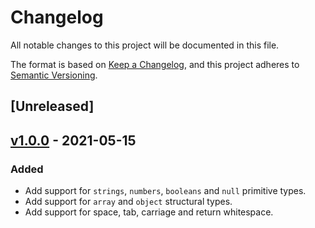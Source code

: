 # Changelog

All notable changes to this project will be documented in this file.

The format is based on [Keep a Changelog](https://keepachangelog.com/en/1.0.0/),
and this project adheres to [Semantic Versioning](https://semver.org/spec/v2.0.0.html).

## [Unreleased]

## [v1.0.0] - 2021-05-15

### Added

- Add support for `strings`, `numbers`, `booleans` and `null` primitive types.
- Add support for `array` and `object` structural types.
- Add support for space, tab, carriage and return whitespace.

[//]: # "Release links"
[v1.0.0]: https://github.com/open-alchemy/json-source-map/releases/v1.0.0
[///]: # "Issue/PR links"
